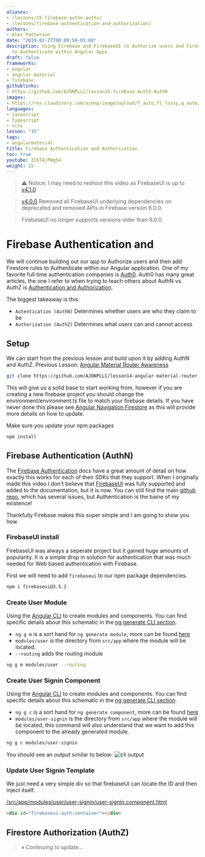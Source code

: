 ```yaml
---
aliases:
- /lessons/15-firebase-authn-authz/
- /lessons/firebase-authentication-and-authorization/
authors:
- Alex Patterson
date: "2019-02-27T00:00:50-05:00"
description: Using Firebase and FirebaseUI to Authorize users and Firestore rules
  to Authenticate within Angular Apps.
draft: false
frameworks:
- angular
- angular material
- firebase
githublinks:
- https://github.com/AJONPLLC/lesson15-firebase-AuthZ-AuthN
images:
- https://res.cloudinary.com/ajonp/image/upload/f_auto,fl_lossy,q_auto/v1551289217/ajonp-ajonp-com/15-firebase-authz-authn/firebase-AuthZ-AuthN.jpg
languages:
- javascript
- typescript
- scss
lesson: "15"
tags: 
- angularmaterial
title: Firebase Authentication and Authorization
toc: true
youtube: II6TAjPWg54
weight: 15
---
```


> ⚠️ Notice: I may need to reshoot this video as FirebaseUI is up to [v4.1.0](https://github.com/firebase/firebaseui-web/releases/tag/v4.1.0)

> [v4.0.0](https://github.com/firebase/firebaseui-web/releases/tag/v4.0.0) Removed all FirebaseUI underlying dependencies on deprecated and removed APIs in Firebase version 6.0.0. 

> FirebaseUI no longer supports versions older than 6.0.0.

# Firebase Authentication and 

We will continue building out our app to Authorize users and then add Firestore rules to Authenticate within our Angular application. One of my favorite full time authentication companies is [Auth0](https://auth0.com/). Auth0 has many great articles, the one I refer to when trying to teach others about AuthN vs. AuthZ is [Authentication and Authorization](https://auth0.com/docs/authorization/concepts/authz-and-authn). 

The biggest takeaway is this:
- `Autentication (AuthN)` Determines whether users are who they claim to be
- `Authorization (AuthZ)` Determines what users can and cannot access

## Setup
We can start from the previous lesson and build upon it by adding AuthN and AuthZ.
Previous Lesson: [Angular Material Router Awareness](https://github.com/AJONPLLC/lesson14-angular-material-router-awareness)

```sh
git clone https://github.com/AJONPLLC/lesson14-angular-material-router-awareness.git
```
This will give us a solid base to start working from, however if you are creating a new firebase project you should change the environment/environment.ts file to match your firebase details. If you have never done this please see [Angular Navigation Firestore](https://ajonp.com/lessons/11-angular-navigation-firestore/) as this will provide more details on how to update.

Make sure you update your npm packages
```sh
npm install
```

## Firebase Authentication (AuthN)

The [Firebase Authentication](https://firebase.google.com/docs/auth/) docs have a great amount of detail on how exactly this works for each of their SDKs that they support. When I originally made this video I don't believe that [FirebaseUI](https://firebase.google.com/docs/auth/web/firebaseui) was fully supported and added to the documentation, but it is now. You can still find the main [github repo](https://github.com/firebase/firebaseui-web), which has several issues, but Authentication is the baine of my existence!

Thankfully Firebase makes this super simple and I am going to show you how.

### FirebaseUI install
FirebaseUI was always a seperate project but it gained huge amounts of popularity. It is a simple drop in solution for authentication that was much needed for Web based authentication with Firebase. 

First we will need to add `firebaseui` to our npm package dependencies.

```sh
npm i firebaseui@3.5.2
```

### Create User Module

Using the [Angular CLI](https://angular.io/cli) to create modules and components. You can find specific details about this schematic in the [ng generate CLI section](https://angular.io/cli/generate).

- `ng g m` is a sort hand for `ng generate module`, more can be found [here](https://angular.io/cli/generate#module)
- `modules/user` is the directory from `src/app` where the module will be located.
- `--routing` adds the routing module

```sh
ng g m modules/user --routing
```

### Create User Signin Component

Using the [Angular CLI](https://angular.io/cli) to create modules and components. You can find specific details about this schematic in the [ng generate CLI section](https://angular.io/cli/generate).

- `ng g c` is a sort hand for `ng generate component`, more can be found [here](https://angular.io/cli/generate#component)
- `modules/user-signin` is the directory from `src/app` where the module will be located, this command will also understand that we want to add this component to the already generated module.

```sh
ng g c modules/user-signin
```

You should see an output similar to below:
![cli output](https://res.cloudinary.com/ajonp/image/upload/ajonp-ajonp-com/15-firebase-authz-authn/Screen_Shot_2019-08-21_at_8.20.39_PM.png)

### Update User Signin Template

We just need a very simple div so that firebaseUI can locate the ID and then inject itself.

[/src/app/modules/user/user-signin/user-signin.component.html](https://github.com/AJONPLLC/lesson15-firebase-AuthZ-AuthN/blob/47f8096c133371ac5d9116c0622abc01d553f100/src/app/modules/user/user-signin/user-signin.component.html#L1)
```html
<div id="firebaseui-auth-container"></div>
```

## Firestore Authorization (AuthZ)

> ⏸ Continuing to update...
